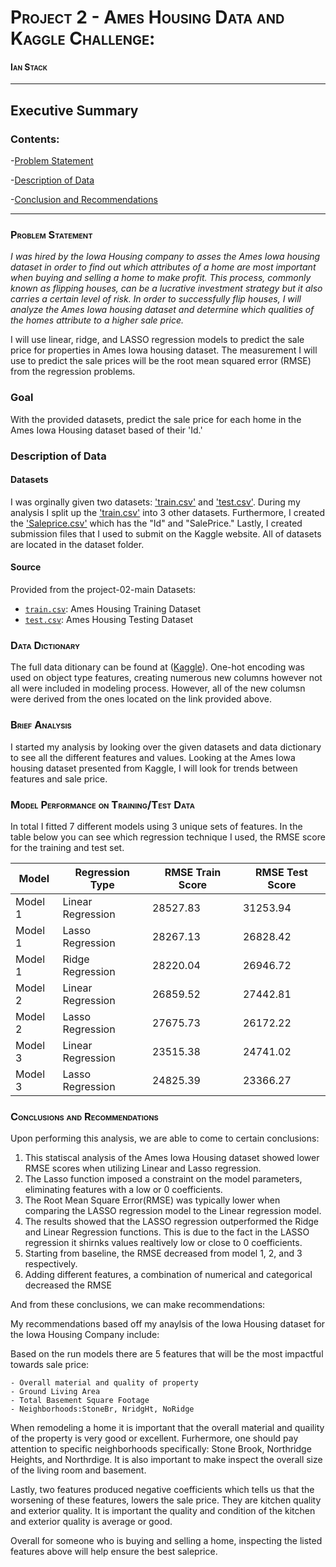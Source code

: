 # <span style="font-variant:small-caps;">Project 2 - Ames Housing Data and Kaggle Challenge:</span>
#### <span style="font-variant:small-caps;">Ian Stack</span>

---

## Executive Summary

### Contents:
-[Problem Statement](#Problem-Statement)

-[Description of Data](#Description-of-Data)

-[Conclusion and Recommendations](#Conclusion-and-Recomendations)

---
### <span style="font-variant:small-caps;">Problem Statement</span> 
*I was hired by the Iowa Housing company to asses the Ames Iowa housing dataset in order to find out which attributes of a home are most important when buying and selling a home to make profit. This process, commonly known as flipping houses, can be a lucrative investment strategy but it also carries a certain level of risk. In order to successfully flip houses, I will analyze the Ames Iowa housing dataset and determine which qualities of the homes attribute to a higher sale price.*

I will use linear, ridge, and LASSO regression models to predict the sale price for properties in Ames Iowa housing dataset. The measurement I will use to predict the sale prices will be the root mean squared error (RMSE) from the regression problems.

### Goal

With the provided datasets, predict the sale price for each home in the Ames Iowa Housing dataset based of their 'Id.'

### Description of Data

#### Datasets
I was orginally given two datasets: ['train.csv'](./datasets/train.csv) and ['test.csv'](./datasets/test.csv).  During my analysis I split up the ['train.csv'](./datasets/train.csv) into 3 other datasets.  Furthermore, I created the ['Saleprice.csv'](./datasets/SalePrice.csv) which has the "Id" and "SalePrice."  Lastly, I created submission files that I used to submit on the Kaggle website.  All of datasets are located in the dataset folder.
 

#### Source
Provided from the project-02-main Datasets:
- [`train.csv`](./datasets/train.csv): Ames Housing Training Dataset
- [`test.csv`](./datasets/test.csv): Ames Housing Testing Dataset


### <span style="font-variant:small-caps;">Data Dictionary</span>
The full data ditionary can be found at ([Kaggle](https://www.kaggle.com/c/dsirfx817/data)).
One-hot encoding was used on object type features, creating numerous new columns however not all were included in modeling process.  However, all of the new columsn were derived from the ones located on the link provided above. 

### <span style="font-variant:small-caps;">Brief Analysis</span>
I started my analysis by looking over the given datasets and data dictionary to see all the different features and values.  Looking at the Ames Iowa housing dataset presented from Kaggle, I will look for trends between features and sale price.


### <span style="font-variant:small-caps;">Model Performance on Training/Test Data</span>
In total I fitted 7 different models using 3 unique sets of features.  In the table below you can see which regression technique I used, the RMSE score for the training and test set. 

|Model|Regression Type|RMSE Train Score|RMSE Test Score|
|---|---|---|---|
|Model 1|Linear Regression|28527.83|31253.94|
|Model 1|Lasso Regression|28267.13|26828.42|
|Model 1|Ridge Regression|28220.04|26946.72|
|Model 2|Linear Regression|26859.52|27442.81|
|Model 2|Lasso Regression|27675.73|26172.22|
|Model 3|Linear Regression|23515.38|24741.02|
|Model 3|Lasso Regression|24825.39|23366.27|


### <span style="font-variant:small-caps;">Conclusions and Recommendations</span>

Upon performing this analysis, we are able to come to certain conclusions:
1. This statiscal analysis of the Ames Iowa Housing dataset showed lower RMSE scores when utilizing Linear and Lasso regression.
2. The Lasso function imposed a constraint on the model parameters, eliminating features with a low or 0 coefficients.
3. The Root Mean Square Error(RMSE) was typically lower when comparing the LASSO regression model to the Linear regression model.  
4. The results showed that the LASSO regression outperformed the Ridge and Linear Regression functions.  This is due to the fact in the LASSO  regression it shirnks values realtively low or close to 0 coefficients.
5. Starting from baseline, the RMSE decreased from model 1, 2, and 3 respectively.
6. Adding different features, a combination of numerical and categorical decreased the RMSE


And from these conclusions, we can make recommendations:

My recommendations based off my anaylsis of the Iowa Housing dataset for the Iowa Housing Company include:

Based on the run models there are 5 features that will be the most impactful towards sale price:

    - Overall material and quality of property
    - Ground Living Area
    - Total Basement Square Footage
    - Neighborhoods:StoneBr, NridgHt, NoRidge

When remodeling a home it is important that the overall material and quaility of the property is very good or excellent.
Furhermore, one should pay attention to specific neighborhoods specifically: Stone Brook, Northridge Heights, and 
Northrdige.  It is also important to make inspect the overall size of the living room and basement.

Lastly, two features produced negative coefficients which tells us that the worsening of these features, lowers
the sale price.  They are kitchen quality and exterior quality.  It is important the quality and condition of the 
kitchen and exterior quality is average or good.  

Overall for someone who is buying and selling a home, inspecting the listed features above will help ensure the
best saleprice. 